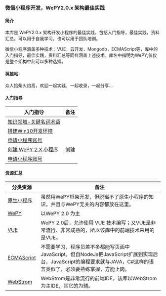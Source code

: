 ### 微信小程序开发，WePY2.0.x 架构最佳实践

#### 简介

本库是 WePY2.0.x 架构开发小程序的最佳实践，包括入门指导，最佳实践，资料汇总。可以用于自我学习，也可以用于团队培训。

微信小程序涵盖多种技术：VUE，云开发，Mongodb，ECMAScript等，库中的入门指导，最佳实践，资料汇总等同样涵盖上述技术。库名中指明为WePY,仅仅是整个架构中此可以多种选择。


 #### 英雄帖
 
 众人拾柴火焰高，欢迎一起实践，一起收录，一起分享...


#### 入门指导


 入门指导 | 备注   
 ----- |--------
[知识领域-关键名词术语](guide/110_知识领域-关键名词术语.md) | 
[搭建Win10开发环境](guide/120_搭建Win10开发环境.md) | 
[申请小程序账号](guide/122_申请小程序账号.md) | 
[创建 WePY 2.X 小程序](guide/130_创建WePY2.X小程序.md) | 创建
[申请小程序账号](guide/122_申请小程序账号.md) | 


#### 资源汇总


 分类资源 | 备注   
 ----- |--------
[原生小程序](awesome/原生小程序.md) | 虽然用WePY框架开发，但脱离不了原生小程序的知识，并且与WePY无关的内容都放在这里。
[WePY](awesome/wepy.md) | 以WePY 2.0 为主
[VUE](awesome/vue.md) | WePY 2.0后，允许使用 VUE 技术编写；又VUE是非常流行、非常成熟的，所以该库中的前端技术采用的是VUE。
[ECMAScript](awesome/ECMAScript.md) | 不需要学习，程序员差不多都能写页面中JavaScript，但自NodeJs把JavaScript扩展到实现后台，JavaScript的编程要求就与JAVA，C#这样的语言类似了，必须要熟练掌握，方能上岗。
[WebStrom](awesome/webstrom.md) | WebStrom是非常流行的前端IDE，该库以WebStrom 为主IDE，其它的为辅。






